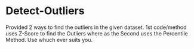 # Detect-Outliers

Provided 2 ways to find the outliers in the given dataset.
1st code/method uses Z-Score to find the Outliers where as the Second uses the Percentile Method.
Use whuch ever suits you.
